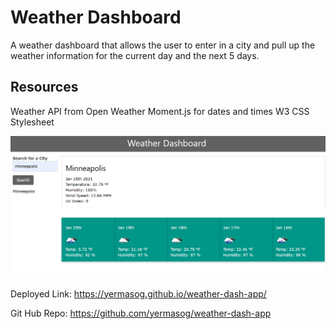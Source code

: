 # Weather Dashboard

A weather dashboard that allows the user to enter in a city and pull up the weather information for the current day and the next 5 days. 

## Resources

Weather API from Open Weather
Moment.js for dates and times
W3 CSS Stylesheet

<img src="Assets\images\Screenshot 2021-01-15 004735.png">

Deployed Link:  https://yermasog.github.io/weather-dash-app/


Git Hub Repo: https://github.com/yermasog/weather-dash-app


